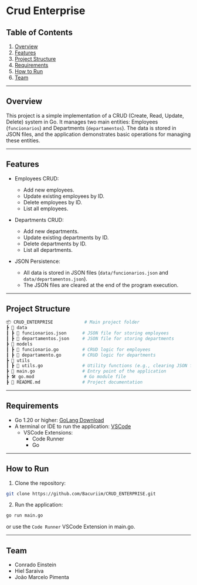 # Crud Enterprise

## Table of Contents

1. [Overview](#overview)
2. [Features](#features)
3. [Project Structure](#project-structure)
4. [Requirements](#requirements)
5. [How to Run](#how-to-run)
6. [Team](#team)

---

## Overview

This project is a simple implementation of a CRUD (Create, Read, Update, Delete) system in Go. It manages two main entities: Employees (```funcionarios```) and Departments (```departamentos```). The data is stored in JSON files, and the application demonstrates basic operations for managing these entities.

---

## Features

- Employees CRUD:
   - Add new employees.
   - Update existing employees by ID.
   - Delete employees by ID.
   - List all employees.

- Departments CRUD:
   - Add new departments.
   - Update existing departments by ID.
   - Delete departments by ID.
   - List all departments.

- JSON Persistence:
   - All data is stored in JSON files (```data/funcionarios.json``` and ```data/departamentos.json```).
   - The JSON files are cleared at the end of the program execution.

---

## Project Structure

```bash
📦 CRUD_ENTERPRISE            # Main project folder
┣ 📂 data
┃ ┣ 📄 funcionarios.json      # JSON file for storing employees
┃ ┣ 📄 departamentos.json     # JSON file for storing departments
┣ 📂 models
┃ ┣ 🐹 funcionario.go         # CRUD logic for employees
┃ ┣ 🐹 departamento.go        # CRUD logic for departments
┣ 📂 utils
┃ ┣ 🐹 utils.go               # Utility functions (e.g., clearing JSON files)
┣ 🐹 main.go                  # Entry point of the application
┣ 🛠️ go.mod                   # Go module file
┣ 📄 README.md                # Project documentation          
```

---

## Requirements

- Go 1.20 or higher: [GoLang Download](https://go.dev/doc/install)
- A terminal or IDE to run the application: [VSCode](https://code.visualstudio.com/download)
   - VSCode Extensions:
      - Code Runner 
      - Go

---

## How to Run

1. Clone the repository:

````bash
git clone https://github.com/Bacuriim/CRUD_ENTERPRISE.git
````

2. Run the application:

````bash
go run main.go
````

or use the ```Code Runner``` VSCode Extension in main.go.

---

## Team

- Conrado Einstein
- Hiel Saraiva
- João Marcelo Pimenta